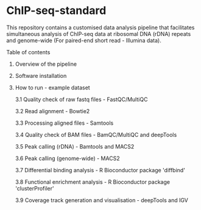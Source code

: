 # ChIP-seq-standard

This repository contains a customised data analysis pipeline that facilitates simultaneous analysis of ChIP-seq data at ribosomal DNA (rDNA) repeats and genome-wide (For paired-end short read - Illumina data). 

Table of contents 
1. Overview of the pipeline
2. Software installation
3. How to run - example dataset
  
     3.1 Quality check of raw fastq files - FastQC/MultiQC
  
     3.2 Read alignment - Bowtie2
  
     3.3 Processing aligned files - Samtools
  
     3.4 Quality check of BAM files - BamQC/MultiQC and deepTools
  
     3.5 Peak calling (rDNA) - Bamtools and MACS2
  
     3.6 Peak calling (genome-wide) - MACS2
  
     3.7 Differential binding analysis - R Bioconductor package 'diffbind'
 
     3.8 Functional enrichment analysis - R Bioconductor package 'clusterProfiler'
  
     3.9 Coverage track generation and visualisation - deepTools and IGV
